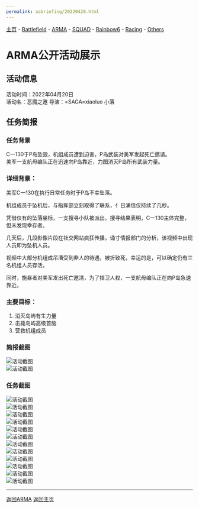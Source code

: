 ```yaml
---
permalink: aabriefing/20220420.html
---
```

[主页](https://saga2003.github.io/)   -  [Battlefield](https://saga2003.github.io/battlefield.html)   -   [ARMA](https://saga2003.github.io/arma.html)   -   [SQUAD](https://saga2003.github.io/squad.html)   -   [Rainbow6](https://saga2003.github.io/rainbow6.html)   -   [Racing](https://saga2003.github.io/racing.html)   -   [Others](https://saga2003.github.io/others.html)

# ARMA公开活动展示

## 活动信息
活动时间：2022年04月20日  
活动名：恶魔之邀
导演：=SAGA=xiaoluo 小落

## 任务简报

### 任务背景

C一130于P岛坠毁，机组成员遭到迫害，P岛武装对美军发起死亡邀请。  
美军一支航母编队正在迅速向P岛靠近，力图消灭P岛所有武装力量。  
### 详细背景：
美军C一130在执行日常任务时于P岛不幸坠落。  

机组成员于坠机后，与指挥部立刻取得了联系，亻日涌信仅持续了几秒。  

凭借仅有的坠落坐标，一支搜寻小队被派出，搜寻结果表明，C一130主体完整，但未发现幸存者。  

几天后，几段影像片段在社交网站疯狂传播，诵寸情报部门的分析，该视频中出现人员即为坠机人员。  

视频中大部分机组成吊漕受到非人的待遇，被折致死，幸运的是，可以确定仍有三名机组人员存活。  

同时，施暴者对美军发出死亡邀清，为了捍卫人权，一支航母编队正在向P岛急速靠近。 

### 主要目标：
1. 消灭岛屿有生力量
2. 击毙岛屿高级首脑
3. 营救机组成员


### 简报截图
![活动截图](../../image/aa_20220420_01.png)   
![活动截图](../../image/aa_20220420_02.png)   

### 任务截图
![活动截图](../../image/aa_20220420_03.png)   
![活动截图](../../image/aa_20220420_04.png)   
![活动截图](../../image/aa_20220420_05.png)   
![活动截图](../../image/aa_20220420_06.png)   
![活动截图](../../image/aa_20220420_07.png)   
![活动截图](../../image/aa_20220420_08.png)   
![活动截图](../../image/aa_20220420_09.png)  
![活动截图](../../image/aa_20220420_10.png)   
![活动截图](../../image/aa_20220420_11.png)   
![活动截图](../../image/aa_20220420_12.png)   
![活动截图](../../image/aa_20220420_13.png)   
![活动截图](../../image/aa_20220420_14.png)   



---
[返回ARMA](https://saga2003.github.io/arma.html)
[返回主页](https://saga2003.github.io/)
